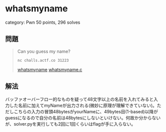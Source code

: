 # whatsmyname
category: Pwn
50 points, 296 solves

## 問題
> Can you guess my name?
> 
> `nc challs.actf.co 31223`
> 
> [whatsmyname](whatsmyname) [whatsmyname.c](whatsmyname.c)

## 解法
バッファオーバーフロー的なものを疑って48文字以上の名前を入れてみると入力した名前に加えてmyNameが出力される(微妙に原理が理解できていない)。ただしこちらの入力の冒頭48bytesがyourNameに、49bytes目(1-based)以降がguessになるので自分の名前は48bytesにしないといけない。何故か分からないが、solver.pyを実行しても2回に1回くらいはflagが手に入らない。
